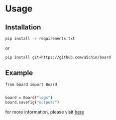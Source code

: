 # Usage

## Installation
```bash
pip install -r requirements.txt
```
or
```bash
pip install git+https://github.com/a5chin/board
```

## Example
```bash
from board import Board


board = Board("logs")
board.savefig("outputs")
```

for more information, please visit [here](examples/demo_savefig.ipynb)
